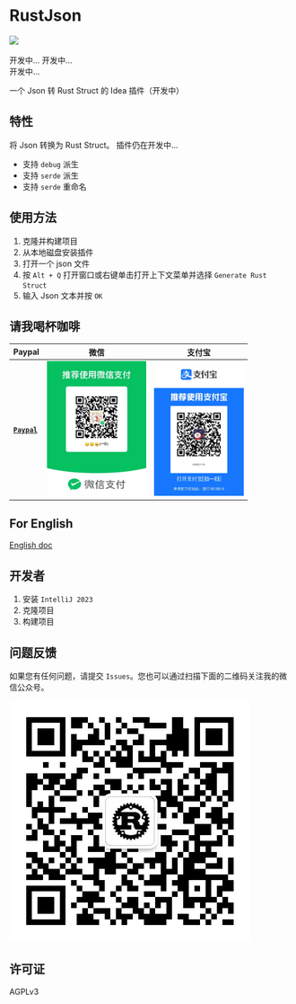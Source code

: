 # RustJson
<img src="https://img.shields.io/badge/最新版本-开发中-blue.svg?style=flat" />

开发中...
开发中...  
开发中...

一个 Json 转 Rust Struct 的 Idea 插件（开发中）

## 特性

将 Json 转换为 Rust Struct。
插件仍在开发中...

* 支持 `debug` 派生
* 支持 `serde` 派生
* 支持 `serde` 重命名

## 使用方法

1. 克隆并构建项目
2. 从本地磁盘安装插件
3. 打开一个 json 文件
4. 按 `Alt + Q` 打开窗口或右键单击打开上下文菜单并选择 `Generate Rust Struct`
5. 输入 Json 文本并按 `OK`

## 请我喝杯咖啡

| Paypal                                                  | 微信                                         | 支付宝                                        |
|---------------------------------------------------------|--------------------------------------------|--------------------------------------------|
| [**`Paypal`**](https://www.paypal.com/paypalme/haoyu94) | <img src="demo/wechat.jpg" height="240" /> | <img src="demo/alipay.jpg" height="240" /> |

## For English

[English doc](README.md)

## 开发者

1. 安装 `IntelliJ 2023`
2. 克隆项目
3. 构建项目

## 问题反馈

如果您有任何问题，请提交 `Issues`。您也可以通过扫描下面的二维码关注我的微信公众号。

<img src="demo/qrcode.jpg">

## 许可证

AGPLv3

